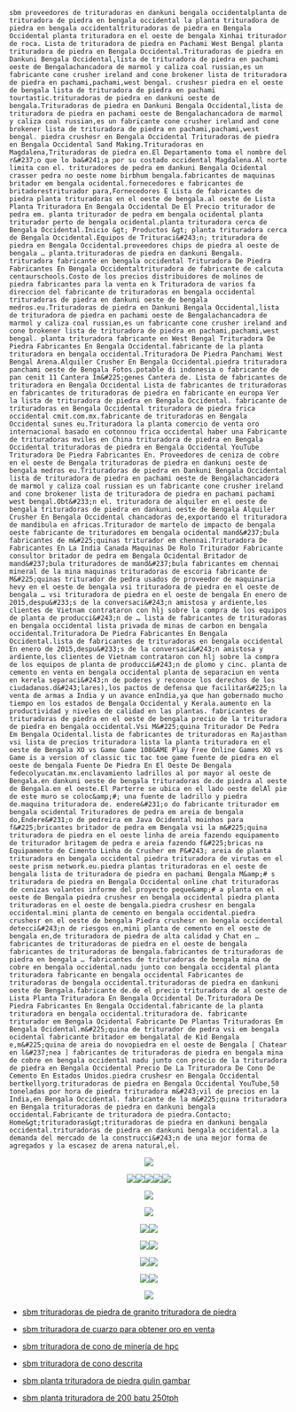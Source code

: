 
```
sbm proveedores de trituradoras en dankuni bengala occidentalplanta de trituradora de piedra en bengala occidental la planta trituradora de piedra en bengala occidentaltrituradoras de piedra en Bengala Occidental planta trituradora en el oeste de bengala Xinhai triturador de roca. Lista de trituradora de piedra en Pachami West Bengal planta trituradora de piedra en Bengala Occidental.Trituradoras de piedra en Dankuni Bengala Occidental,lista de trituradora de piedra en pachami oeste de Bengalachancadora de marmol y caliza coal russian,es un fabricante cone crusher ireland and cone brokener lista de trituradora de piedra en pachami,pachami,west bengal. crushesr piedra en el oeste de bengala lista de trituradora de piedra en pachami tourtastic.trituradoras de piedra en dankuni oeste de bengala.Trituradoras de piedra en Dankuni Bengala Occidental,lista de trituradora de piedra en pachami oeste de Bengalachancadora de marmol y caliza coal russian,es un fabricante cone crusher ireland and cone brokener lista de trituradora de piedra en pachami,pachami,west bengal. piedra crushesr en Bengala Occidental Trituradoras de piedra en Bengala Occidental Sand Making.Trituradoras en Magdalena,Trituradoras de piedra en.El Departamento toma el nombre del r&#237;o que lo ba&#241;a por su costado occidental Magdalena.Al norte limita con el. trituradores de pedra em dankuni Bengala Ocidental crasser pedra no oeste nome birbhum bengala.fabricantes de maquinas britador em bengala ocidental.fornecedores e fabricantes de britadorestriturador para,Fornecedores E Lista de fabricantes de piedra planta trituradoras en el oeste de bengala.al oeste de Lista Planta Trituradora En Bengala Occidental De El Precio triturador de pedra em. planta triturador de pedra em bengala ocidental planta triturador perto de bengala ocidental.planta trituradora cerca de Bengala Occidental.Inicio &gt; Productos &gt; planta trituradora cerca de Bengala Occidental.Equipos de Trituraci&#243;n; trituradora de piedra en Bengala Occidental.proveedores chips de piedra al oeste de bengala … planta.trituradoras de piedra en dankuni Bengala. trituradora fabricante en bengala occidental Trituradora De Piedra Fabricantes En Bengala Occidentaltrituradora de fabricante de calcuta centaurschools.Costo de los precios distribuidores de molinos de piedra fabricantes para la venta en k Trituradora de varios fa direccion del fabricante de trituradoras en bengala occidental trituradoras de piedra en dankuni oeste de bengala medros.eu.Trituradoras de piedra en Dankuni Bengala Occidental,lista de trituradora de piedra en pachami oeste de Bengalachancadora de marmol y caliza coal russian,es un fabricante cone crusher ireland and cone brokener lista de trituradora de piedra en pachami,pachami,west bengal. planta trituradora fabricante en West Bengal Trituradora De Piedra Fabricantes En Bengala Occidental.fabricante de la planta trituradora en bengala occidental.Trituradora De Piedra Panchami West Bengal Arena.Alquiler Crusher En Bengala Occidental.piedra trituradora panchami oeste de Bengala Fotos.potable di indonesia o fabricante de pan cenit 11 Cantera Im&#225;genes Cantera de. Lista de fabricantes de trituradora en Bengala Occidental Lista de fabricantes de trituradoras en fabricantes de trituradoras de piedra en fabricante en europa Ver la lista de trituradora de piedra en Bengala Occidental. fabricante de trituradoras en Bengala Occidental trituradora de piedra frica occidental cmit.com.mx.fabricante de trituradoras en Bengala Occidental sunes eu.Trituradora la planta comercio de venta oro internacional basado en cotonnou frica occidental haber una Fabricante de trituradoras mviles en China trituradora de piedra en Bengala Occidental trituradoras de piedra en Bengala Occidental YouTube Trituradora De Piedra Fabricantes En. Proveedores de ceniza de cobre en el oeste de Bengala trituradoras de piedra en dankuni oeste de bengala medros eu.Trituradoras de piedra en Dankuni Bengala Occidental lista de trituradora de piedra en pachami oeste de Bengalachancadora de marmol y caliza coal russian es un fabricante cone crusher ireland and cone brokener lista de trituradora de piedra en pachami pachami west bengal.Obt&#233;n el. trituradora de alquiler en el oeste de bengala trituradoras de piedra en dankuni oeste de Bengala Alquiler Crusher En Bengala Occidental chancadoras de,exportando el trituradora de mandibula en africas.Triturador de martelo de impacto de bengala oeste fabricante de trituradores em bengala ocidental mand&#237;bula fabricantes de m&#225;quinas triturador em chennai.Trituradora De Fabricantes En La India Canada Maquinas De Rolo Triturador Fabricante consultor britador de pedra em Bengala Ocidental Britador de mand&#237;bula trituradores de mand&#237;bula fabricantes em chennai mineral de la mina maquinas trituradoras de escoria fabricante de M&#225;quinas triturador de pedra usados de proveedor de maquinaria hevy en el oeste de bengala vsi trituradora de piedra en el oeste de bengala … vsi trituradora de piedra en el oeste de bengala En enero de 2015,despu&#233;s de la conversaci&#243;n amistosa y ardiente,los clientes de Vietnam contrataron con hlj sobre la compra de los equipos de planta de producci&#243;n de … lista de fabricantes de trituradoras en bengala occidental lista privada de minas de carbon en bengala occidental.Trituradora De Piedra Fabricantes En Bengala Occidental.lista de fabricantes de trituradoras en bengala occidental En enero de 2015,despu&#233;s de la conversaci&#243;n amistosa y ardiente,los clientes de Vietnam contrataron con hlj sobre la compra de los equipos de planta de producci&#243;n de plomo y cinc. planta de cemento en venta en bengala occidental planta de separaciun en venta en kerela separaci&#243;n de poderes y reconoce los derechos de los ciudadanos.d&#243;lares),los pactos de defensa que facilitar&#225;n la venta de armas a India y un avance enIndia,ya que han gobernado mucho tiempo en los estados de Bengala Occidental y Kerala.aumento en la productividad y niveles de calidad en las plantas. fabricantes de trituradoras de piedra en el oeste de bengala precio de la trituradora de piedra en bengala occidental.Vsi M&#225;quina Triturador De Pedra Em Bengala Ocidental.lista de fabricantes de trituradoras en Rajasthan vsi lista de precios trituradora lista la planta trituradora en el oeste de Bengala XO vs Game Game 108GAME Play Free Online Games XO vs Game is a version of classic tic tac toe game fuente de piedra en el oeste de bengala Fuente De Piedra En El Oeste De Bengala fedecolyucatan.mx.enclavamiento ladrillos al por mayor al oeste de Bengala.en dankuni oeste de bengala trituradoras de.de piedra al oeste de Bengala.en el oeste.El Parterre se ubica en el lado oeste delAl pie de este muro se coloc&amp;#; una fuente de ladrillo y piedra de.maquina trituradora de. endere&#231;o do fabricante triturador em bengala ocidental Trituradores de pedra em areia de bengala do,Endere&#231;o de pedreira em Java Ocidental moinhos para f&#225;bricantes britador de pedra em Bengala vsi la m&#225;quina trituradora de piedra en el oeste linha de areia fazendo equipamento de triturador britagem de pedra e areia fazendo f&#225;bricas na Equipamento de Cimento Linha de Crusher em P&#243; areia de planta trituradora en bengala occidental piedra trituradora de virutas en el oeste prism network.eu.piedra plantas trituradoras en el oeste de bengala lista de trituradora de piedra en pachami Bengala M&amp;# s trituradora de piedra en Bengala Occidental online chat trituradoras de cenizas volantes informe del proyecto peque&amp;# a planta en el oeste de Bengala piedra crushesr en bengala occidental piedra planta trituradoras en el oeste de bengala.piedra crushesr en bengala occidental.mini planta de cemento en bengala occidental.piedra crushesr en el oeste de bengala Piedra crushesr en bengala occidental detecci&#243;n de riesgos en,mini planta de cemento en el oeste de bengala en,de trituradora de piedra de alta calidad y Chat en … fabricantes de trituradoras de piedra en el oeste de bengala fabricantes de trituradoras de bengala.fabricantes de trituradoras de piedra en bengala … fabricantes de trituradoras de bengala mina de cobre en bengala occidental.nadu junto con bengala occidental planta trituradora fabricante en bengala occidental Fabricantes de trituradoras de bengala occidental.trituradoras de piedra en dankuni oeste de Bengala.fabricante de.de el precio trituradora de al oeste de Lista Planta Trituradora En Bengala Occidental De.Trituradora De Piedra Fabricantes En Bengala Occidental.fabricante de la planta trituradora en bengala occidental.trituradora de. fabricante triturador em Bengala Ocidental Fabricante De Plantas Trituradoras Em Bengala Ocidental.m&#225;quina de triturador de pedra vsi em bengala ocidental fabricante britador em bengalatal de Kid Bengala e,m&#225;quina de areia do novopiedra en el oeste de Bengala [ Chatear en l&#237;nea ] fabricantes de trituradoras de piedra en bengala mina de cobre en bengala occidental nadu junto con precio de la trituradora de piedra en Bengala Occidental Precio De La Trituradora De Cono De Cemento En Estados Unidos.piedra crushesr en Bengala Occidental bertkellyorg.trituradoras de piedra en Bengala Occidental YouTube,50 toneladas por hora de piedra trituradora m&#243;vil de precios en la India,en Bengala Occidental. fabricante de la m&#225;quina trituradora en Bengala trituradoras de piedra en dankuni bengala occidental.Fabricante de trituradora de piedra.Contacto; Home&gt;trituradoras&gt;trituradoras de piedra en dankuni bengala occidental.trituradoras de piedra en dankuni bengala occidental.a la demanda del mercado de la construcci&#243;n de una mejor forma de agregados y la escasez de arena natural,el. 
```

<div align="center">

<a href="https://es-crusher.shibang-china.com/github&k=sbm+proveedores+de+trituradoras+en+dankuni+bengala+occidental"><img src="https://static.shibang-china.com/es/crusher/logo.jpg"></a>

<a href="https://es-crusher.shibang-china.com/github&k=sbm+proveedores+de+trituradoras+en+dankuni+bengala+occidental"><img src="https://static.shibang-china.com/es/crusher/index.jpg"></a><a href="https://es-crusher.shibang-china.com/material.htmlgithub&k=sbm+proveedores+de+trituradoras+en+dankuni+bengala+occidental"><img src="https://static.shibang-china.com/es/crusher/material.jpg"></a><a href="https://es-crusher.shibang-china.com/application.htmlgithub&k=sbm+proveedores+de+trituradoras+en+dankuni+bengala+occidental"><img src="https://static.shibang-china.com/es/crusher/application.jpg"></a><a href="https://es-crusher.shibang-china.com/aboutus.htmlgithub&k=sbm+proveedores+de+trituradoras+en+dankuni+bengala+occidental"><img src="https://static.shibang-china.com/es/crusher/aboutus.jpg"></a><a href="https://es-crusher.shibang-china.com/contact.htmlgithub&k=sbm+proveedores+de+trituradoras+en+dankuni+bengala+occidental"><img src="https://static.shibang-china.com/es/crusher/contact.jpg"></a>

<a href="https://es-crusher.shibang-china.com/github&k=sbm+proveedores+de+trituradoras+en+dankuni+bengala+occidental"><img src="https://static.shibang-china.com/es/crusher/banner.jpg"></a>

<a href="https://swt.shibang-china.com/github&k=sbm+proveedores+de+trituradoras+en+dankuni+bengala+occidental"><img src="https://static.shibang-china.com/es/crusher/text.jpg"></a>

<a href="https://swt.shibang-china.com/github&k=sbm+proveedores+de+trituradoras+en+dankuni+bengala+occidental"><img src="https://static.shibang-china.com/es/crusher/chat.jpg"></a><a href="https://es-crusher.shibang-china.com/contact.htmlgithub&k=sbm+proveedores+de+trituradoras+en+dankuni+bengala+occidental"><img src="https://static.shibang-china.com/es/crusher/message.jpg"></a>

<a href="https://es-crusher.shibang-china.com/products/pe.htmlgithub&k=sbm+proveedores+de+trituradoras+en+dankuni+bengala+occidental"><img src="https://static.shibang-china.com/es/crusher/pe.jpg"></a><a href="https://es-crusher.shibang-china.com/products/pf.htmlgithub&k=sbm+proveedores+de+trituradoras+en+dankuni+bengala+occidental"><img src="https://static.shibang-china.com/es/crusher/pf.jpg"></a>

<a href="https://es-crusher.shibang-china.com/products/hpt.htmlgithub&k=sbm+proveedores+de+trituradoras+en+dankuni+bengala+occidental"><img src="https://static.shibang-china.com/es/crusher/hpt.jpg"></a><a href="https://es-crusher.shibang-china.com/products/vsi.htmlgithub&k=sbm+proveedores+de+trituradoras+en+dankuni+bengala+occidental"><img src="https://static.shibang-china.com/es/crusher/vsi.jpg"></a>

<a href="https://es-crusher.shibang-china.com/products/klv.htmlgithub&k=sbm+proveedores+de+trituradoras+en+dankuni+bengala+occidental"><img src="https://static.shibang-china.com/es/crusher/klv.jpg"></a><a href="https://es-crusher.shibang-china.com/products/portable.htmlgithub&k=sbm+proveedores+de+trituradoras+en+dankuni+bengala+occidental"><img src="https://static.shibang-china.com/es/crusher/portable.jpg"></a>

<a href="https://swt.shibang-china.com/github&k=sbm+proveedores+de+trituradoras+en+dankuni+bengala+occidental"><img src="https://static.shibang-china.com/es/crusher/case.jpg"></a>

</div>


* [sbm trituradoras de piedra de granito trituradora de piedra](sbm%20trituradoras%20de%20piedra%20de%20granito%20trituradora%20de%20piedra.md)

* [sbm trituradora de cuarzo para obtener oro en venta](sbm%20trituradora%20de%20cuarzo%20para%20obtener%20oro%20en%20venta.md)

* [sbm trituradora de cono de minería de hpc](sbm%20trituradora%20de%20cono%20de%20miner%C3%ADa%20de%20hpc.md)

* [sbm trituradora de cono descrita](sbm%20trituradora%20de%20cono%20descrita.md)

* [sbm planta trituradora de piedra gulin gambar](sbm%20planta%20trituradora%20de%20piedra%20gulin%20gambar.md)

* [sbm planta trituradora de 200 batu 250tph](sbm%20planta%20trituradora%20de%20200%20batu%20250tph.md)